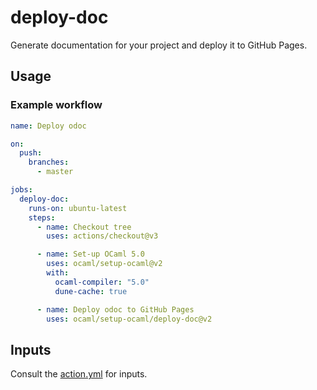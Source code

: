 # deploy-doc

Generate documentation for your project and deploy it to GitHub Pages.

## Usage

### Example workflow

```yml
name: Deploy odoc

on:
  push:
    branches:
      - master

jobs:
  deploy-doc:
    runs-on: ubuntu-latest
    steps:
      - name: Checkout tree
        uses: actions/checkout@v3

      - name: Set-up OCaml 5.0
        uses: ocaml/setup-ocaml@v2
        with:
          ocaml-compiler: "5.0"
          dune-cache: true

      - name: Deploy odoc to GitHub Pages
        uses: ocaml/setup-ocaml/deploy-doc@v2
```

## Inputs

Consult the [action.yml](./action.yml) for inputs.
